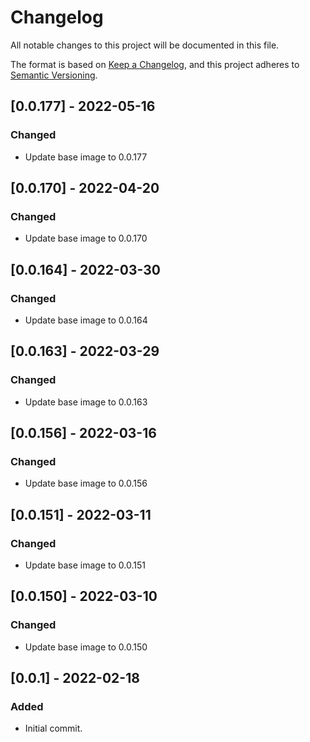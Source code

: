 # Changelog
All notable changes to this project will be documented in this file.

The format is based on [Keep a Changelog](https://keepachangelog.com/en/1.0.0/),
and this project adheres to [Semantic Versioning](https://semver.org/spec/v2.0.0.html).

## [0.0.177] - 2022-05-16
### Changed
- Update base image to 0.0.177

## [0.0.170] - 2022-04-20
### Changed
- Update base image to 0.0.170

## [0.0.164] - 2022-03-30
### Changed
- Update base image to 0.0.164

## [0.0.163] - 2022-03-29
### Changed
- Update base image to 0.0.163

## [0.0.156] - 2022-03-16
### Changed
- Update base image to 0.0.156

## [0.0.151] - 2022-03-11
### Changed
- Update base image to 0.0.151

## [0.0.150] - 2022-03-10
### Changed
- Update base image to 0.0.150

## [0.0.1] - 2022-02-18
### Added
- Initial commit.
